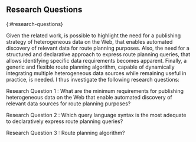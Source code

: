 ## Research Questions
{:#research-questions}

Given the related work, is possible to highlight the need for
a publishing strategy of heterogeneous data on the Web,
that enables automated discovery of relevant data for route planning purposes.
Also, the need for a structured and declarative approach to express
route planning queries, that allows identifying specific data requirements becomes apparent.
Finally, a generic and flexible route planning algorithm,
capable of dynamically integrating multiple heterogeneous data sources
while remaining useful in practice, is needed.
I thus investigate the following research questions:

Research Question 1
: What are the minimum requirements for publishing heterogeneous data on the Web that enable automated discovery of relevant data sources for route planning purposes?

Research Question 2
: Which query language syntax is the most adequate to declaratively express route planning queries?

Research Question 3
: Route planning algorithm?